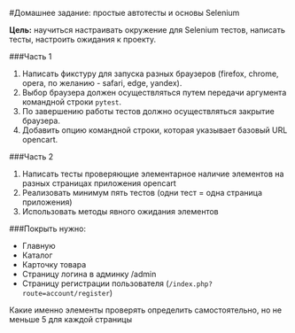 #Домашнее задание: простые автотесты и основы Selenium

**Цель:**
научиться настраивать окружение для Selenium тестов, написать тесты, настроить ожидания к проекту.

###Часть 1
1) Написать фикстуру для запуска разных браузеров (firefox, chrome, opera, по желанию - safari, edge, yandex). 
2) Выбор браузера должен осуществляться путем передачи аргумента командной строки `pytest`. 
3) По завершению работы тестов должно осуществляться закрытие браузера.
4) Добавить опцию командной строки, которая указывает базовый URL opencart.

###Часть 2
1) Написать тесты проверяющие элементарное наличие элементов на разных страницах приложения opencart
2) Реализовать минимум пять тестов (одни тест = одна страница приложения)
3) Использовать методы явного ожидания элементов

###Покрыть нужно:
* Главную
* Каталог
* Карточку товара
* Страницу логина в админку /admin
* Страницу регистрации пользователя (`/index.php?route=account/register`)
  
Какие именно элементы проверять определить самостоятельно, но не меньше 5 для каждой страницы